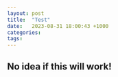 ```yaml
---
layout: post
title:  "Test"
date:   2023-08-31 18:00:43 +1000
categories:
tags:
---
```

## No idea if this will work!
